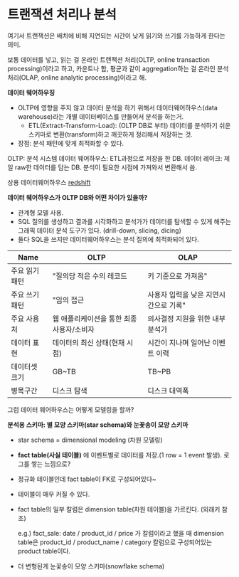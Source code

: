 # 트랜잭션 처리나 분석

여기서 트랜잭션은 배치에 비해 지연되는 시간이 낮게 읽기와 쓰기를 가능하게 한다는 의미.

보통 데이터를 넣고, 읽는 걸 온라인 트랜잭션 처리(OLTP, online transaction processing)이라고 하고, 카운트나 합, 평균과 같이 aggregation하는 걸 온라인 분석처리(OLAP, online analytic processing)이라고 해.

**데이터 웨어하우징**

- OLTP에 영향을 주지 않고 데이터 분석을 하기 위해서 데이터웨어하우스(data warehouse)라는 개별 데이터베이스를 만들어서 분석을 하는거.
    - ETL(Extract-Transform-Load): (OLTP DB로 부터) 데이터를 분석하기 쉬운 스키마로 변환(transform)하고 깨끗하게 정리해서 저장하는 것.
- 장점: 분석 패턴에 맞게 최적화할 수 있다.

OLTP: 분석 시스템
데이터 웨어하우스: ETL과정으로 저장을 한 DB.
데이터 레이크: 제일 raw한 데이터를 담는 DB. 분석이 필요한 시점에 가져와서 변환해서 씀.

상용 데이터웨어하우스 [redshift](https://aws.amazon.com/ko/redshift/?whats-new-cards.sort-by=item.additionalFields.postDateTime&whats-new-cards.sort-order=desc)

**데이터 웨어하우스가 OLTP DB와 어떤 차이가 있을까?**

- 관계형 모델 사용.
- SQL 질의를 생성하고 결과를 시각화하고 분석가가 데이터를 탐색할 수 있게 해주는 그래픽 데이터 분석 도구가 있다. (drill-down, slicing, dicing)
- 둘다 SQL을 쓰지만 데이터웨어하우스는 분석 질의에 최적화되어 있다.

| Name           | OLTP                                      | OLAP                                  |
| -------------- | ----------------------------------------- | ------------------------------------- |
| 주요 읽기 패턴 | "질의당 적은 수의 레코드                  | 키 기준으로 가져옴"                   | 많은 레코드에 대한 집계 |
| 주요 쓰기 패턴 | "임의 접근                                | 사용자 입력을 낮은 지연시간으로 기록" | "bulk import(ETL)       | 또는 이벤트 스트림" |
| 주요 사용처    | 웹 애플리케이션을 통한 최종 사용자/소비자 | 의사결정 지원을 위한 내부 분석가      |
| 데이터 표현    | 데이터의 최신 상태(현재 시점)             | 시간이 지나며 일어난 이벤트 이력      |
| 데이터셋 크기  | GB~TB                                     | TB~PB                                 |
| 병목구간       | 디스크 탐색                               | 디스크 대역폭                         |

그럼 데이터 웨어하우스는 어떻게 모델링을 할까?

**분석용 스키마: 별 모양 스키마(star schema)와 눈꽃송이 모양 스키마**

- star schema = dimensional modeling (차원 모델링)
- **fact table(사실 테이블)** 에 이벤트별로 데이터를 저장.(1 row = 1 event 발생). 로그를 쌓는 느낌으로?
- 정규화 테이블인데 fact table이 FK로 구성되어있다~
- 테이블이 매우 커질 수 있다.
- fact table의 일부 칼럼은 dimension table(차원 테이블)을 가르킨다. (외래키 참조)

    e.g.) fact_sale: date / product_id / price 가 칼럼이라고 했을 때
    dimension table은 product_id / product_name / category 칼럼으로 구성되어있는 product table이다.

- 더 변형된게 눈꽃송이 모양 스키마(snowflake schema)